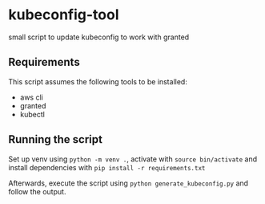 # kubeconfig-tool
small script to update kubeconfig to work with granted

## Requirements
This script assumes the following tools to be installed:

- aws cli
- granted
- kubectl

## Running the script
Set up venv using `python -m venv .`, activate with `source bin/activate` and install dependencies with `pip install -r requirements.txt`

Afterwards, execute the script using `python generate_kubeconfig.py` and follow the output.